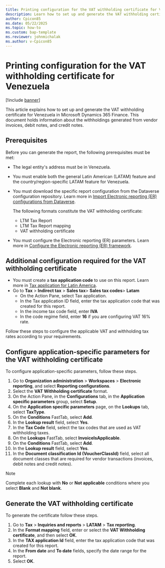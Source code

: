 ```yaml
---
title: Printing configuration for the VAT withholding certificate for Venezuela
description: Learn how to set up and generate the VAT withholding certificate for Venezuela.
author: Cpicon85
ms.date: 05/22/2025
ms.topic: how-to
ms.custom: bap-template
ms.reviewer: johnmichalak
ms.author: v-Cpicon85
---
```


# Printing configuration for the VAT withholding certificate for Venezuela

[!include [banner](../../includes/banner.md)]

This article explains how to set up and generate the VAT withholding certificate for Venezuela in Microsoft Dynamics 365 Finance.
This document holds information about the withholdings generated from vendor invoices, debit notes, and credit notes.

## Prerequisites

Before you can generate the report, the following prerequisites must be met:

- The legal entity's address must be in Venezuela.
- You must enable both the general Latin American (LATAM) feature and the country/region-specific LATAM feature for Venezuela.
- You must download the specific report configuration from the Dataverse configuration repository. Learn more in [Import Electronic reporting (ER) configurations from Dataverse](gsw-import-er-config-dataverse.md).

    The following formats constitute the VAT withholding certificate:
    - LTM Tax Report
    - LTM Tax Report mapping
    - VAT withholding certificate
   
- You must configure the Electronic reporting (ER) parameters. Learn more in [Configure the Electronic reporting (ER) framework](electronic-reporting-er-configure-parameters.md).

## Additional configuration required for the VAT withholding certificate

- You must create a **tax application code** to use on this report. Learn more in [Tax application for Latin America](ltm-core-tax-application).
- Go to **Tax** \> **Indirect tax** \> **Sales tax**\> **Sales tax codes**\> **Latam**
  - On the Action Pane, select Tax application.
  - In the Tax application ID field, enter the tax application code that was created for this report.
  - In the income tax code field, enter **IVA**
  - In the code regime field, enter **16** if you are configuring VAT 16% rate.
 
Follow these steps to configure the applicable VAT and withholding tax rates according to your requirements.

## Configure application-specific parameters for the VAT withholding certificate

To configure application-specific parameters, follow these steps.

1. Go to **Organization administration** \> **Workspaces** \> **Electronic reporting**, and select **Reporting configurations**.
2. Select the **VAT Withholding certificate** format.
3. On the Action Pane, in the **Configurations** tab, in the **Application specific parameters** group, select **Setup**.
4. On the **Application specific parameters** page, on the **Lookups** tab, select **TaxType**.
5. On the **Conditions** FastTab, select **Add**.
6. In the **Lookup result** field, select **Yes**.
7. In the **Tax Code** field, select the tax codes that are used as VAT withholding taxes.
8. On the **Lookups** FastTab, select **InvoiceIsApplicable**.
9. On the **Conditions** FastTab, select **Add**.
10. In the **Lookup result** field, select **Yes**.
11. In the **Document classification Id (VoucherClassId)** field, select all document classes that are required for vendor transactions (invoices, debit notes and credit notes).
> [!NOTE]
> Complete each lookup with **No** or **Not applicable** conditions where you select **Blank** and **Not blank**.

## Generate the VAT withholding certificate

To generate the certificate follow these steps.

1. Go to **Tax** \> **Inquiries and reports** \> **LATAM** \> **Tax reporting**.
1. In the **Format mapping** field, enter or select the **VAT Withholding certificate**, and then select **OK**.
1. In the **TAX application Id** field, enter the tax application code that was created for this report.
1. In the **From date** and **To date** fields, specify the date range for the report.
1. Select **OK**.
